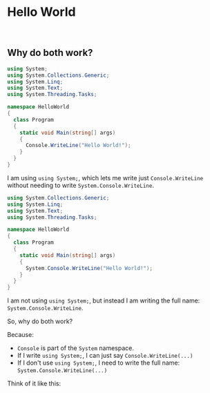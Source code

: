 # Hello World

<br>

## Why do both work?

```csharp
using System;
using System.Collections.Generic;
using System.Linq;
using System.Text;
using System.Threading.Tasks;

namespace HelloWorld
{
  class Program
  {
    static void Main(string[] args)
    {
      Console.WriteLine("Hello World!");
    }
  }
}
```

I am using `using System;`, which lets me write just `Console.WriteLine` without needing to write `System.Console.WriteLine`.

```csharp
using System.Collections.Generic;
using System.Linq;
using System.Text;
using System.Threading.Tasks;

namespace HelloWorld
{
  class Program
  {
    static void Main(string[] args)
    {
      System.Console.WriteLine("Hello World!");
    }
  }
}
```

I am not using `using System;`, but instead I am writing the full name: `System.Console.WriteLine`.

So, why do both work?

Because:
- `Console` is part of the `System` namespace.
- If I write `using System;`, I can just say `Console.WriteLine(...)`
- If I don't use `using System;`, I need to write the full name: `System.Console.WriteLine(...)`

Think of it like this:

